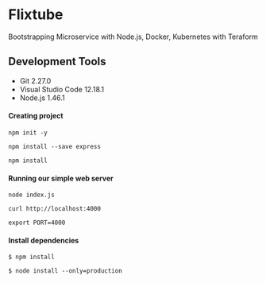 # Flixtube

Bootstrapping Microservice with Node.js, Docker, Kubernetes with Teraform

## Development Tools

- Git 2.27.0
- Visual Studio Code 12.18.1
- Node.js 1.46.1

#### Creating project

`npm init -y`

`npm install --save express`

`npm install`

#### Running our simple web server

`node index.js`

`curl http://localhost:4000`

`export PORT=4000`

#### Install dependencies

```node
$ npm install
```

```node
$ node install --only=production
```

